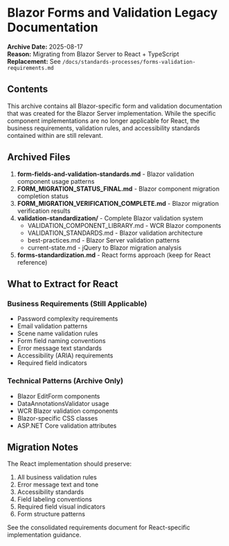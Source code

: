 # Blazor Forms and Validation Legacy Documentation

**Archive Date:** 2025-08-17  
**Reason:** Migrating from Blazor Server to React + TypeScript  
**Replacement:** See `/docs/standards-processes/forms-validation-requirements.md`

## Contents

This archive contains all Blazor-specific form and validation documentation that was created for the Blazor Server implementation. While the specific component implementations are no longer applicable for React, the business requirements, validation rules, and accessibility standards contained within are still relevant.

## Archived Files

1. **form-fields-and-validation-standards.md** - Blazor validation component usage patterns
2. **FORM_MIGRATION_STATUS_FINAL.md** - Blazor component migration completion status
3. **FORM_MIGRATION_VERIFICATION_COMPLETE.md** - Blazor migration verification results
4. **validation-standardization/** - Complete Blazor validation system
   - VALIDATION_COMPONENT_LIBRARY.md - WCR Blazor components
   - VALIDATION_STANDARDS.md - Blazor validation architecture
   - best-practices.md - Blazor Server validation patterns
   - current-state.md - jQuery to Blazor migration analysis
5. **forms-standardization.md** - React forms approach (keep for React reference)

## What to Extract for React

### Business Requirements (Still Applicable)
- Password complexity requirements
- Email validation patterns
- Scene name validation rules
- Form field naming conventions
- Error message text standards
- Accessibility (ARIA) requirements
- Required field indicators

### Technical Patterns (Archive Only)
- Blazor EditForm components
- DataAnnotationsValidator usage
- WCR Blazor validation components
- Blazor-specific CSS classes
- ASP.NET Core validation attributes

## Migration Notes

The React implementation should preserve:
1. All business validation rules
2. Error message text and tone
3. Accessibility standards
4. Field labeling conventions
5. Required field visual indicators
6. Form structure patterns

See the consolidated requirements document for React-specific implementation guidance.

